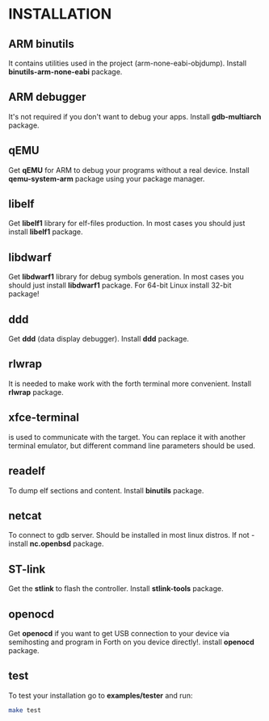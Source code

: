 # INSTALLATION

## ARM binutils
It contains utilities used in the project (arm-none-eabi-objdump). Install **binutils-arm-none-eabi** package.

## ARM debugger
It's not required if you don't want to debug your apps. Install **gdb-multiarch** package.

## qEMU
Get **qEMU** for ARM to debug your programs without a real device. Install **qemu-system-arm** package using your package manager.

## libelf
Get **libelf1** library for elf-files production. In most cases you should just install **libelf1** package.

## libdwarf
Get **libdwarf1** library for debug symbols generation. In most cases you should just install **libdwarf1** package.  For 64-bit Linux install 32-bit package!

## ddd
Get **ddd** (data display debugger). Install **ddd** package.

## rlwrap
It is needed to make work with the forth terminal more convenient. Install **rlwrap** package.

## xfce-terminal
is used to communicate with the target. You can replace it with another terminal emulator, but different command line parameters should be used.

## readelf
To dump elf sections and content. Install **binutils** package.

## netcat
To connect to gdb server. Should be installed in most linux distros. If not - install **nc.openbsd** package.

## ST-link
Get the **stlink** to flash the controller. Install **stlink-tools** package.

## openocd
Get **openocd** if you want to get USB connection to your device via semihosting and program in Forth on you device directly!. install **openocd** package.

## test
To test your installation go to **examples/tester** and run:
```bash
make test
```
